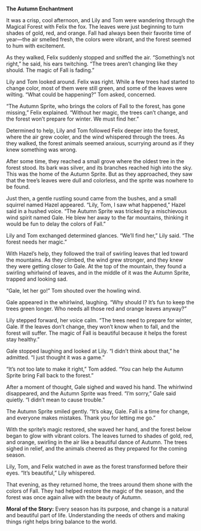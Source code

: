 **The Autumn Enchantment**

It was a crisp, cool afternoon, and Lily and Tom were wandering through the Magical Forest with Felix the fox. The leaves were just beginning to turn shades of gold, red, and orange. Fall had always been their favorite time of year—the air smelled fresh, the colors were vibrant, and the forest seemed to hum with excitement.

As they walked, Felix suddenly stopped and sniffed the air. “Something’s not right,” he said, his ears twitching. “The trees aren’t changing like they should. The magic of Fall is fading.”

Lily and Tom looked around. Felix was right. While a few trees had started to change color, most of them were still green, and some of the leaves were wilting. “What could be happening?” Tom asked, concerned.

“The Autumn Sprite, who brings the colors of Fall to the forest, has gone missing,” Felix explained. “Without her magic, the trees can’t change, and the forest won’t prepare for winter. We must find her.”

Determined to help, Lily and Tom followed Felix deeper into the forest, where the air grew cooler, and the wind whispered through the trees. As they walked, the forest animals seemed anxious, scurrying around as if they knew something was wrong.

After some time, they reached a small grove where the oldest tree in the forest stood. Its bark was silver, and its branches reached high into the sky. This was the home of the Autumn Sprite. But as they approached, they saw that the tree’s leaves were dull and colorless, and the sprite was nowhere to be found.

Just then, a gentle rustling sound came from the bushes, and a small squirrel named Hazel appeared. “Lily, Tom, I saw what happened,” Hazel said in a hushed voice. “The Autumn Sprite was tricked by a mischievous wind spirit named Gale. He blew her away to the far mountains, thinking it would be fun to delay the colors of Fall.”

Lily and Tom exchanged determined glances. “We’ll find her,” Lily said. “The forest needs her magic.”

With Hazel’s help, they followed the trail of swirling leaves that led toward the mountains. As they climbed, the wind grew stronger, and they knew they were getting closer to Gale. At the top of the mountain, they found a swirling whirlwind of leaves, and in the middle of it was the Autumn Sprite, trapped and looking sad.

“Gale, let her go!” Tom shouted over the howling wind.

Gale appeared in the whirlwind, laughing. “Why should I? It’s fun to keep the trees green longer. Who needs all those red and orange leaves anyway?”

Lily stepped forward, her voice calm. “The trees need to prepare for winter, Gale. If the leaves don’t change, they won’t know when to fall, and the forest will suffer. The magic of Fall is beautiful because it helps the forest stay healthy.”

Gale stopped laughing and looked at Lily. “I didn’t think about that,” he admitted. “I just thought it was a game.”

“It’s not too late to make it right,” Tom added. “You can help the Autumn Sprite bring Fall back to the forest.”

After a moment of thought, Gale sighed and waved his hand. The whirlwind disappeared, and the Autumn Sprite was freed. “I’m sorry,” Gale said quietly. “I didn’t mean to cause trouble.”

The Autumn Sprite smiled gently. “It’s okay, Gale. Fall is a time for change, and everyone makes mistakes. Thank you for letting me go.”

With the sprite’s magic restored, she waved her hand, and the forest below began to glow with vibrant colors. The leaves turned to shades of gold, red, and orange, swirling in the air like a beautiful dance of Autumn. The trees sighed in relief, and the animals cheered as they prepared for the coming season.

Lily, Tom, and Felix watched in awe as the forest transformed before their eyes. “It’s beautiful,” Lily whispered.

That evening, as they returned home, the trees around them shone with the colors of Fall. They had helped restore the magic of the season, and the forest was once again alive with the beauty of Autumn.

**Moral of the Story:** Every season has its purpose, and change is a natural and beautiful part of life. Understanding the needs of others and making things right helps bring balance to the world.
